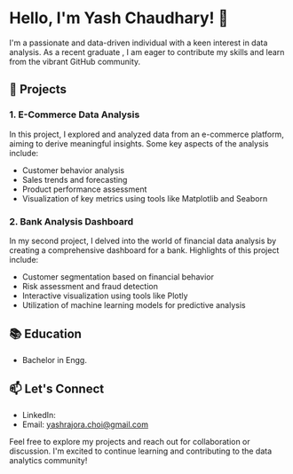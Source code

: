 # Hello, I'm Yash Chaudhary! 👋

I'm a passionate and data-driven individual with a keen interest in data analysis. As a recent graduate , I am eager to contribute my skills and learn from the vibrant GitHub community.

## 🚀 Projects

### 1. E-Commerce Data Analysis

In this project, I explored and analyzed data from an e-commerce platform, aiming to derive meaningful insights. Some key aspects of the analysis include:

- Customer behavior analysis
- Sales trends and forecasting
- Product performance assessment
- Visualization of key metrics using tools like Matplotlib and Seaborn

### 2. Bank Analysis Dashboard

In my second project, I delved into the world of financial data analysis by creating a comprehensive dashboard for a bank. Highlights of this project include:

- Customer segmentation based on financial behavior
- Risk assessment and fraud detection
- Interactive visualization using tools like Plotly
- Utilization of machine learning models for predictive analysis


## 📚 Education

- Bachelor in Engg.

## 📫 Let's Connect

- LinkedIn: 
- Email: yashrajora.choi@gmail.com

Feel free to explore my projects and reach out for collaboration or discussion. I'm excited to continue learning and contributing to the data analytics community!
